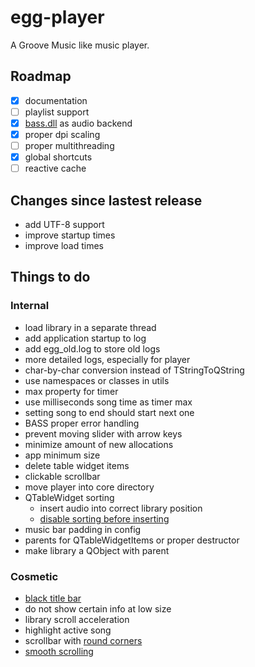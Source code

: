 # egg-player
A Groove Music like music player.

## Roadmap
- [x] documentation
- [ ] playlist support
- [x] [bass.dll](http://www.un4seen.com/) as audio backend
- [x] proper dpi scaling
- [ ] proper multithreading
- [x] global shortcuts
- [ ] reactive cache

## Changes since lastest release
- add UTF-8 support
- improve startup times
- improve load times

## Things to do
### Internal
- load library in a separate thread
- add application startup to log
- add egg_old.log to store old logs
- more detailed logs, especially for player 
- char-by-char conversion instead of TStringToQString
- use namespaces or classes in utils
- max property for timer
- use milliseconds song time as timer max
- setting song to end should start next one
- BASS proper error handling
- prevent moving slider with arrow keys
- minimize amount of new allocations
- app minimum size
- delete table widget items
- clickable scrollbar
- move player into core directory
- QTableWidget sorting
  - insert audio into correct library position
  - [disable sorting before inserting](http://www.qtcentre.org/threads/42187-QTableWidget-sorting)
- music bar padding in config
- parents for QTableWidgetItems or proper destructor
- make library a QObject with parent

### Cosmetic
- [black title bar](https://msdn.microsoft.com/en-us/library/windows/desktop/ms724940%28v=vs.85%29.aspx)
- do not show certain info at low size
- library scroll acceleration
- highlight active song
- scrollbar with [round corners](https://stackoverflow.com/questions/12438095/qt-vertical-scroll-bar-stylesheets)
- [smooth scrolling](https://github.com/zhou13/qsmoothscrollarea)
